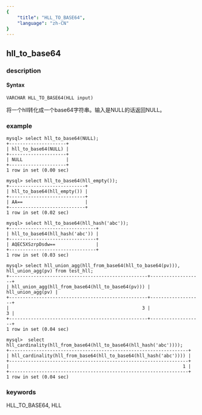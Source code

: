 ```yaml
---
{
    "title": "HLL_TO_BASE64",
    "language": "zh-CN"
}
---
```


<!-- 
Licensed to the Apache Software Foundation (ASF) under one
or more contributor license agreements.  See the NOTICE file
distributed with this work for additional information
regarding copyright ownership.  The ASF licenses this file
to you under the Apache License, Version 2.0 (the
"License"); you may not use this file except in compliance
with the License.  You may obtain a copy of the License at
  http://www.apache.org/licenses/LICENSE-2.0
Unless required by applicable law or agreed to in writing,
software distributed under the License is distributed on an
"AS IS" BASIS, WITHOUT WARRANTIES OR CONDITIONS OF ANY
KIND, either express or implied.  See the License for the
specific language governing permissions and limitations
under the License.
-->

## hll_to_base64

### description
#### Syntax

`VARCHAR HLL_TO_BASE64(HLL input)`

将一个hll转化成一个base64字符串。输入是NULL的话返回NULL。

### example

```
mysql> select hll_to_base64(NULL);
+---------------------+
| hll_to_base64(NULL) |
+---------------------+
| NULL                |
+---------------------+
1 row in set (0.00 sec)

mysql> select hll_to_base64(hll_empty());
+----------------------------+
| hll_to_base64(hll_empty()) |
+----------------------------+
| AA==                       |
+----------------------------+
1 row in set (0.02 sec)

mysql> select hll_to_base64(hll_hash('abc'));
+--------------------------------+
| hll_to_base64(hll_hash('abc')) |
+--------------------------------+
| AQEC5XSzrpDsdw==               |
+--------------------------------+
1 row in set (0.03 sec)

mysql> select hll_union_agg(hll_from_base64(hll_to_base64(pv))), hll_union_agg(pv) from test_hll;
+---------------------------------------------------+-------------------+
| hll_union_agg(hll_from_base64(hll_to_base64(pv))) | hll_union_agg(pv) |
+---------------------------------------------------+-------------------+
|                                                 3 |                 3 |
+---------------------------------------------------+-------------------+
1 row in set (0.04 sec)

mysql>  select hll_cardinality(hll_from_base64(hll_to_base64(hll_hash('abc'))));
+------------------------------------------------------------------+
| hll_cardinality(hll_from_base64(hll_to_base64(hll_hash('abc')))) |
+------------------------------------------------------------------+
|                                                                1 |
+------------------------------------------------------------------+
1 row in set (0.04 sec)
```

### keywords
HLL_TO_BASE64, HLL

